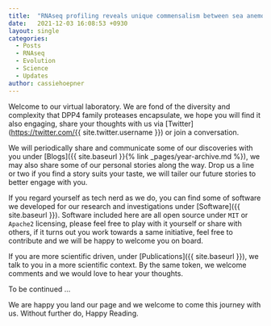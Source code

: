 ```yaml
---
title:  "RNAseq profiling reveals unique commensalism between sea anemone and anemonefish"
date:   2021-12-03 16:08:53 +0930
layout: single
categories:
  - Posts
  - RNAseq
  - Evolution
  - Science
  - Updates
author: cassiehoepner
---
```


Welcome to our virtual laboratory. We are fond of the diversity and complexity that DPP4 family proteases encapsulate, we hope you will find it also engaging, share your thoughts with us via [Twitter](https://twitter.com/{{ site.twitter.username }}) or join a conversation.   

We will periodically share and communicate some of our discoveries with you under [Blogs]({{ site.baseurl }}{% link _pages/year-archive.md %}), we may also share some of our personal stories along the way. Drop us a line or two if you find a story suits your taste, we will tailer our future stories to better engage with you.

If you regard yourself as tech nerd as we do, you can find some of software we developed for our research and investigations under [Software]({{ site.baseurl }}). Software included here are all open source under `MIT` or `Apache2` licensing, please feel free to play with it yourself or share with others, if it turns out you work towards a same initiative, feel free to contribute and we will be happy to welcome you on board.

If you are more scientific driven, under [Publications]({{ site.baseurl }}), we talk to you in a more scientific context. By the same token, we welcome comments and we would love to hear your thoughts.


To be continued ...

We are happy you land our page and we welcome to come this journey with us. Without further do, Happy Reading. 
